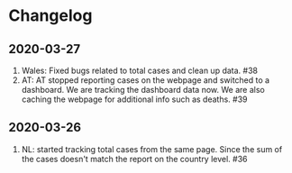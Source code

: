 # Changelog

## 2020-03-27

1. Wales: Fixed bugs related to total cases and clean up data. #38
2. AT: AT stopped reporting cases on the webpage and switched to a dashboard. We are tracking the dashboard data now. We are also caching the webpage for additional info such as deaths. #39


## 2020-03-26

1. NL: started tracking total cases from the same page. Since the sum of the cases doesn't match the report on the country level. #36